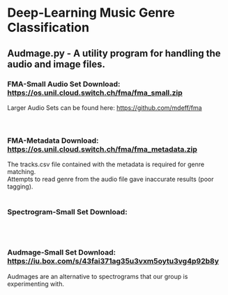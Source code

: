 # Deep-Learning Music Genre Classification

## Audmage.py - A utility program for handling the audio and image files.

### FMA-Small Audio Set Download: https://os.unil.cloud.switch.ch/fma/fma_small.zip<br>
Larger Audio Sets can be found here: https://github.com/mdeff/fma<br>
<br>
<br>
### FMA-Metadata Download: https://os.unil.cloud.switch.ch/fma/fma_metadata.zip<br>
The tracks.csv file contained with the metadata is required for genre matching.<br>
Attempts to read genre from the audio file gave inaccurate results (poor tagging).
<br><br>
### Spectrogram-Small Set Download:<br>
<br><br>
### Audmage-Small Set Download: https://iu.box.com/s/43fai371ag35u3vxm5oytu3vg4p92b8y<br>
Audmages are an alternative to spectrograms that our group is experimenting with.
